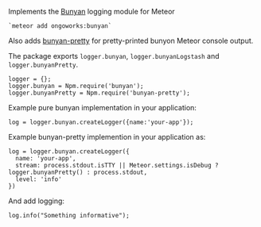 Implements the [Bunyan](https://github.com/trentm/node-bunyan) logging module for Meteor

    `meteor add ongoworks:bunyan`

Also adds [bunyan-pretty](https://www.npmjs.com/package/bunyan-pretty) for pretty-printed bunyon Meteor console output.

The package exports `logger.bunyan`, `logger.bunyanLogstash` and `logger.bunyanPretty`.

```
logger = {};
logger.bunyan = Npm.require('bunyan');
logger.bunyanPretty = Npm.require('bunyan-pretty');
```

Example pure bunyan implementation in your application:
```
log = logger.bunyan.createLogger({name:'your-app'});
```

Example bunyan-pretty implemention in your application as:
```
log = logger.bunyan.createLogger({
  name: 'your-app',
  stream: process.stdout.isTTY || Meteor.settings.isDebug ? logger.bunyanPretty() : process.stdout,
  level: 'info'
})
```

And add logging:

`log.info("Something informative");`